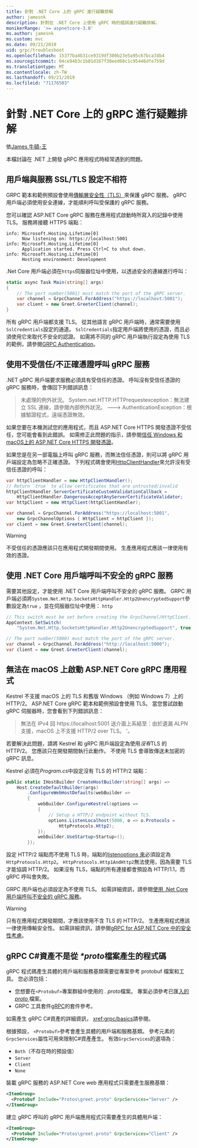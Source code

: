 ```yaml
---
title: 針對 .NET Core 上的 gRPC 進行疑難排解
author: jamesnk
description: 針對在 .NET Core 上使用 gRPC 時的錯誤進行疑難排解。
monikerRange: '>= aspnetcore-3.0'
ms.author: jamesnk
ms.custom: mvc
ms.date: 09/21/2019
uid: grpc/troubleshoot
ms.openlocfilehash: 15377ba4b31ce9319df300b23e5a95c67bca7db4
ms.sourcegitcommit: 04ce94b3c1b01d167f30eed60c1c95446dfe759d
ms.translationtype: MT
ms.contentlocale: zh-TW
ms.lasthandoff: 09/21/2019
ms.locfileid: "71176503"
---
```

# <a name="troubleshoot-grpc-on-net-core"></a>針對 .NET Core 上的 gRPC 進行疑難排解

依[James 牛頓-王](https://twitter.com/jamesnk)

本檔討論在 .NET 上開發 gRPC 應用程式時經常遇到的問題。

## <a name="mismatch-between-client-and-service-ssltls-configuration"></a>用戶端與服務 SSL/TLS 設定不相符

GRPC 範本和範例預設會使用[傳輸層安全性（TLS）](https://tools.ietf.org/html/rfc5246)來保護 gRPC 服務。 gRPC 用戶端必須使用安全連線，才能順利呼叫受保護的 gRPC 服務。

您可以確認 ASP.NET Core gRPC 服務在應用程式啟動時所寫入的記錄中使用 TLS。 服務將接聽 HTTPS 端點：

```
info: Microsoft.Hosting.Lifetime[0]
      Now listening on: https://localhost:5001
info: Microsoft.Hosting.Lifetime[0]
      Application started. Press Ctrl+C to shut down.
info: Microsoft.Hosting.Lifetime[0]
      Hosting environment: Development
```

.Net Core 用戶端必須在`https`伺服器位址中使用，以透過安全的連線進行呼叫：

```csharp
static async Task Main(string[] args)
{
    // The port number(5001) must match the port of the gRPC server.
    var channel = GrpcChannel.ForAddress("https://localhost:5001");
    var client = new Greet.GreeterClient(channel);
}
```

所有 gRPC 用戶端都支援 TLS。 從其他語言 gRPC 用戶端時，通常需要使用`SslCredentials`設定的通道。 `SslCredentials`指定用戶端將使用的憑證，而且必須使用它來取代不安全的認證。 如需將不同的 gRPC 用戶端執行設定為使用 TLS 的範例，請參閱[GRPC Authentication](https://www.grpc.io/docs/guides/auth/)。

## <a name="call-a-grpc-service-with-an-untrustedinvalid-certificate"></a>使用不受信任/不正確憑證呼叫 gRPC 服務

.NET gRPC 用戶端要求服務必須具有受信任的憑證。 呼叫沒有受信任憑證的 gRPC 服務時，會傳回下列錯誤訊息：

> 未處理的例外狀況。 System.net.HTTP.HTTPrequestexception：無法建立 SSL 連線，請參閱內部例外狀況。
> ---> AuthenticationException：根據驗證程式，遠端憑證無效。

如果您要在本機測試您的應用程式，而且 ASP.NET Core HTTPS 開發憑證不受信任，您可能會看到此錯誤。 如需修正此問題的指示，請參閱[信任 Windows 和 macOS上的 ASP.NET Core HTTPS 開發憑證](xref:security/enforcing-ssl#trust-the-aspnet-core-https-development-certificate-on-windows-and-macos)。

如果您是在另一部電腦上呼叫 gRPC 服務，而無法信任憑證，則可以將 gRPC 用戶端設定為忽略不正確憑證。 下列程式碼會使用[HttpClientHandler](/dotnet/api/system.net.http.httpclienthandler.servercertificatecustomvalidationcallback)來允許沒有受信任憑證的呼叫：

```csharp
var httpClientHandler = new HttpClientHandler();
// Return `true` to allow certificates that are untrusted/invalid
httpClientHandler.ServerCertificateCustomValidationCallback = 
    HttpClientHandler.DangerousAcceptAnyServerCertificateValidator;
var httpClient = new HttpClient(httpClientHandler);

var channel = GrpcChannel.ForAddress("https://localhost:5001",
    new GrpcChannelOptions { HttpClient = httpClient });
var client = new Greet.GreeterClient(channel);
```

> [!WARNING]
> 不受信任的憑證應該只在應用程式開發期間使用。 生產應用程式應該一律使用有效的憑證。

## <a name="call-insecure-grpc-services-with-net-core-client"></a>使用 .NET Core 用戶端呼叫不安全的 gRPC 服務

需要其他設定，才能使用 .NET Core 用戶端呼叫不安全的 gRPC 服務。 GRPC 用戶端必須將`System.Net.Http.SocketsHttpHandler.Http2UnencryptedSupport`參數設定為`true` ，並在伺服器位址中使用： `http`

```csharp
// This switch must be set before creating the GrpcChannel/HttpClient.
AppContext.SetSwitch(
    "System.Net.Http.SocketsHttpHandler.Http2UnencryptedSupport", true);

// The port number(5000) must match the port of the gRPC server.
var channel = GrpcChannel.ForAddress("http://localhost:5000");
var client = new Greet.GreeterClient(channel);
```

## <a name="unable-to-start-aspnet-core-grpc-app-on-macos"></a>無法在 macOS 上啟動 ASP.NET Core gRPC 應用程式

Kestrel 不支援 macOS 上的 TLS 和舊版 Windows （例如 Windows 7）上的 HTTP/2。 ASP.NET Core gRPC 範本和範例預設會使用 TLS。 當您嘗試啟動 gRPC 伺服器時，您會看到下列錯誤訊息：

> 無法在 IPv4 回 https://localhost:5001 送介面上系結至：由於遺漏 ALPN 支援，macOS 上不支援 HTTP/2 over TLS。 '。

若要解決此問題，請將 Kestrel 和 gRPC 用戶端設定為使用*沒有*TLS 的 HTTP/2。 您應該只在開發期間執行此動作。 不使用 TLS 會導致傳送未加密的 gRPC 訊息。

Kestrel 必須在*Program.cs*中設定沒有 TLS 的 HTTP/2 端點：

```csharp
public static IHostBuilder CreateHostBuilder(string[] args) =>
    Host.CreateDefaultBuilder(args)
        .ConfigureWebHostDefaults(webBuilder =>
        {
            webBuilder.ConfigureKestrel(options =>
            {
                // Setup a HTTP/2 endpoint without TLS.
                options.ListenLocalhost(5000, o => o.Protocols = 
                    HttpProtocols.Http2);
            });
            webBuilder.UseStartup<Startup>();
        });
```

設定 HTTP/2 端點而不使用 TLS 時，端點的[listenoptions 來](xref:fundamentals/servers/kestrel#listenoptionsprotocols)必須設定為`HttpProtocols.Http2`。 `HttpProtocols.Http1AndHttp2`無法使用，因為需要 TLS 才能協調 HTTP/2。 如果沒有 TLS，端點的所有連接都會預設為 HTTP/1.1，而 gRPC 呼叫會失敗。

GRPC 用戶端也必須設定為不使用 TLS。 如需詳細資訊，請參閱[使用 .Net Core 用戶端呼叫不安全的 gRPC 服務](#call-insecure-grpc-services-with-net-core-client)。

> [!WARNING]
> 只有在應用程式開發期間，才應該使用不含 TLS 的 HTTP/2。 生產應用程式應該一律使用傳輸安全性。 如需詳細資訊，請參閱[gRPC for ASP.NET Core 中的安全性考慮](xref:grpc/security#transport-security)。

## <a name="grpc-c-assets-are-not-code-generated-from-proto-files"></a>gRPC C#資產不是從 *\*proto*檔案產生的程式碼

gRPC 程式碼產生具體的用戶端和服務基類需要從專案參考 protobuf 檔案和工具。 您必須包括：

* 您想要在`<Protobuf>`專案群組中使用的 *. proto*檔案。 專案必須參考已匯[入的*proto* ](https://developers.google.com/protocol-buffers/docs/proto3#importing-definitions)檔案。
* GRPC 工具套件[gRPC](https://www.nuget.org/packages/Grpc.Tools/)的套件參考。

如需產生 gRPC C#資產的詳細資訊， <xref:grpc/basics>請參閱。

根據預設， `<Protobuf>`參考會產生具體的用戶端和服務基類。 參考元素的`GrpcServices`屬性可用來限制C#資產產生。 有效`GrpcServices`的選項為：

* `Both`（不存在時的預設值）
* `Server`
* `Client`
* `None`

裝載 gRPC 服務的 ASP.NET Core web 應用程式只需要產生服務基類：

```xml
<ItemGroup>
  <Protobuf Include="Protos\greet.proto" GrpcServices="Server" />
</ItemGroup>
```

建立 gRPC 呼叫的 gRPC 用戶端應用程式只需要產生的具體用戶端：

```xml
<ItemGroup>
  <Protobuf Include="Protos\greet.proto" GrpcServices="Client" />
</ItemGroup>
```
